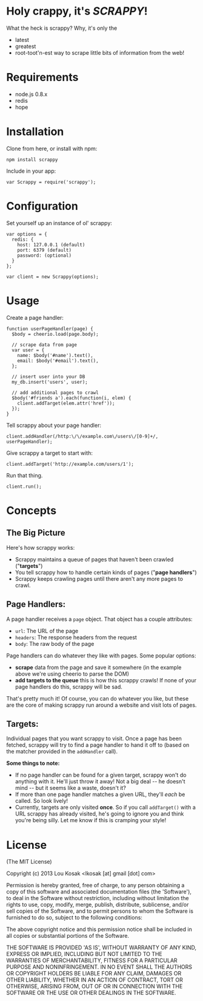 # Holy crappy, it's *SCRAPPY*!
What the heck is scrappy? Why, it's only the
- latest
- greatest
- root-toot'n-est
way to scrape little bits of information from the web!

# Requirements
- node.js 0.8.x
- redis
- hope

# Installation

Clone from here, or install with npm:

    npm install scrappy

Include in your app:

    var Scrappy = require('scrappy');

# Configuration

Set yourself up an instance of ol' scrappy:

    var options = {
      redis: {
        host: 127.0.0.1 (default)
        port: 6379 (default)
        password: (optional)
      }
    };

    var client = new Scrappy(options);

# Usage

Create a page handler:

    function userPageHandler(page) {
      $body = cheerio.load(page.body);

      // scrape data from page
      var user = {
        name: $body('#name').text(),
        email: $body('#email').text(),
      };

      // insert user into your DB
      my_db.insert('users', user);

      // add additional pages to crawl
      $body('#friends a').each(function(i, elem) {
        client.addTarget(elem.attr('href'));
      });
    }

Tell scrappy about your page handler:

    client.addHandler(/http:\/\/example.com\/users\/[0-9]+/, userPageHandler);

Give scrappy a target to start with:

    client.addTarget('http://example.com/users/1');

Run that thing.

    client.run();

# Concepts

## The Big Picture

Here's how scrappy works:

- Scrappy maintains a queue of pages that haven't been crawled ("**targets**")
- You tell scrappy how to handle certain kinds of pages ("**page handlers**")
- Scrappy keeps crawling pages until there aren't any more pages to crawl.

## Page Handlers:

A page handler receives a `page` object. That object has a couple attributes:

- `url`: The URL of the page
- `headers`: The response headers from the request
- `body`: The raw body of the page

Page handlers can do whatever they like with pages. Some popular options:

- **scrape** data from the page and save it somewhere
  (in the example above we're using cheerio to parse the DOM)
- **add targets to the queue** this is how this scrappy crawls! If none of
  your page handlers do this, scrappy will be sad.

That's pretty much it! Of course, you can do whatever you like, but these are
the core of making scrappy run around a website and visit lots of pages.

## Targets:

Individual pages that you want scrappy to visit. Once a page has been fetched,
scrappy will try to find a page handler to hand it off to (based on the matcher
provided in the `addHandler` call).

**Some things to note:**
- If no page handler can be found for a given target, scrappy won't do anything
  with it. He'll just throw it away! Not a big deal -- he doesn't mind -- but
  it seems like a waste, doesn't it?
- If more than one page handler matches a given URL, they'll *each* be called.
  So look lively!
- Currently, targets are only visited **once**. So if you call `addTarget()`
  with a URL scrappy has already visited, he's going to ignore you and think
  you're being silly. Let me know if this is cramping your style!

# License

(The MIT License)

Copyright (c) 2013 Lou Kosak &lt;lkosak [at] gmail [dot] com&gt;

Permission is hereby granted, free of charge, to any person obtaining
a copy of this software and associated documentation files (the
'Software'), to deal in the Software without restriction, including
without limitation the rights to use, copy, modify, merge, publish,
distribute, sublicense, and/or sell copies of the Software, and to
permit persons to whom the Software is furnished to do so, subject to
the following conditions:

The above copyright notice and this permission notice shall be
included in all copies or substantial portions of the Software.

THE SOFTWARE IS PROVIDED 'AS IS', WITHOUT WARRANTY OF ANY KIND,
EXPRESS OR IMPLIED, INCLUDING BUT NOT LIMITED TO THE WARRANTIES OF
MERCHANTABILITY, FITNESS FOR A PARTICULAR PURPOSE AND NONINFRINGEMENT.
IN NO EVENT SHALL THE AUTHORS OR COPYRIGHT HOLDERS BE LIABLE FOR ANY
CLAIM, DAMAGES OR OTHER LIABILITY, WHETHER IN AN ACTION OF CONTRACT,
TORT OR OTHERWISE, ARISING FROM, OUT OF OR IN CONNECTION WITH THE
SOFTWARE OR THE USE OR OTHER DEALINGS IN THE SOFTWARE.
